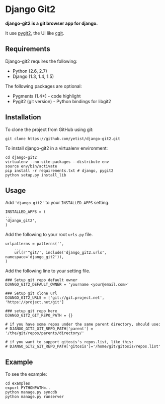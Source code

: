 # Django Git2

**django-git2 is a git browser app for django.**

It use [pygit2](https://github.com/libgit2/pygit2), the UI like [cgit](http://hjemli.net/git/cgit/).

## Requirements

Django-git2 requires the following:

* Python (2.6, 2.7)
* Django (1.3, 1.4, 1.5)

The following packages are optional:

* Pygments (1.4+) - code highlight
* Pygit2 (git version) - Python bindings for libgit2

## Installation

To clone the project from GitHub using git:

    git clone https://github.com/yetist/django-git2.git

To install django-git2 in a virtualenv environment:

    cd django-git2
    virtualenv --no-site-packages --distribute env
    source env/bin/activate
    pip install -r requirements.txt # django, pygit2
    python setup.py install_lib

## Usage

Add `'django_git2'` to your `INSTALLED_APPS` setting.

    INSTALLED_APPS = (
    ...
    'django_git2',
    )

Add the following to your root `urls.py` file.

    urlpatterns = patterns('',
        ...
        url(r'^git/', include('django_git2.urls', namespace='django_git2')),
    )

Add the following line to your setting file.

    ### Setup git repo default owner
    DJANGO_GIT2_DEFAULT_OWNER = 'yourname <your@email.com>'
    
    ### Setup git clone url
    DJANGO_GIT2_URLS = ['git://git.project.net', 'https://project.net/git']
    
    ### setup git repo here
    DJANGO_GIT2_GIT_REPO_PATH = {}
    
    # if you have some repos under the same parent directory, should use:
    # DJANGO_GIT2_GIT_REPO_PATH['parent'] = '/the/git/repos/parents/directory/'
    
    # if you want to support gitosis's repos.list, like this:
    # DJANGO_GIT2_GIT_REPO_PATH['gitosis']='/home/git/gitosis/repos.list'

## Example

To see the example:

    cd examples
    export PYTHONPATH=..
    python manage.py syncdb
    python manage.py runserver
